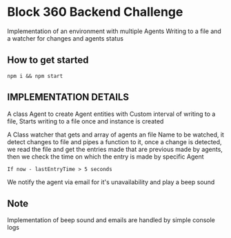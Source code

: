 # Block 360 Backend Challenge

Implementation of an environment with multiple Agents Writing to a file and a watcher for changes and agents status 

## How to get started


```
npm i && npm start
```



## IMPLEMENTATION DETAILS

A class Agent to create Agent entities with Custom interval of writing to a file, Starts writing to a file once and instance is created

A Class watcher that gets and array of agents an file Name to be watched, it detect changes to file and pipes a function to it, once a change is detected, we read the file and get the entries made that are previous made by agents, then we check the time on which the entry is made by specific Agent

```
If now - lastEntryTime > 5 seconds

````

We notify the agent via email for it's unavailability and play a beep sound

## Note

Implementation of beep sound and emails are handled by simple console logs
